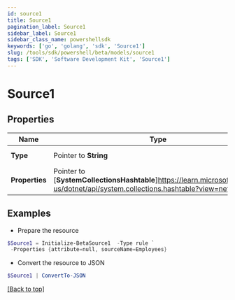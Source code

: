 ```yaml
---
id: source1
title: Source1
pagination_label: Source1
sidebar_label: Source1
sidebar_class_name: powershellsdk
keywords: ['go', 'golang', 'sdk', 'Source1'] 
slug: /tools/sdk/powershell/beta/models/source1
tags: ['SDK', 'Software Development Kit', 'Source1']
---
```



# Source1

## Properties

Name | Type | Description | Notes
------------ | ------------- | ------------- | -------------
**Type** |  Pointer to **String** | Source type. | [optional] 
**Properties** |  Pointer to [**SystemCollectionsHashtable**]https://learn.microsoft.com/en-us/dotnet/api/system.collections.hashtable?view=net-8.0 | Source properties. | [optional] 

## Examples

- Prepare the resource
```powershell
$Source1 = Initialize-BetaSource1  -Type rule `
 -Properties {attribute=null, sourceName=Employees}
```

- Convert the resource to JSON
```powershell
$Source1 | ConvertTo-JSON
```


[[Back to top]](#) 

